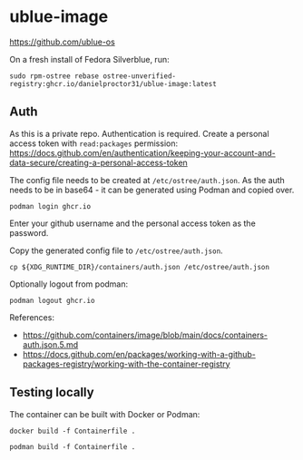 # ublue-image

https://github.com/ublue-os

On a fresh install of Fedora Silverblue, run:

```
sudo rpm-ostree rebase ostree-unverified-registry:ghcr.io/danielproctor31/ublue-image:latest
```

## Auth
As this is a private repo. Authentication is required.
Create a personal access token with `read:packages` permission: https://docs.github.com/en/authentication/keeping-your-account-and-data-secure/creating-a-personal-access-token

The config file needs to be created at `/etc/ostree/auth.json`. As the auth needs to be in base64 - it can be generated using Podman and copied over.
```
podman login ghcr.io
```
Enter your github username and the personal access token as the password.

Copy the generated config file to `/etc/ostree/auth.json`.

```
cp ${XDG_RUNTIME_DIR}/containers/auth.json /etc/ostree/auth.json
```

Optionally logout from podman:
```
podman logout ghcr.io
```

References:
- https://github.com/containers/image/blob/main/docs/containers-auth.json.5.md
- https://docs.github.com/en/packages/working-with-a-github-packages-registry/working-with-the-container-registry

## Testing locally

The container can be built with Docker or Podman:
```
docker build -f Containerfile .
```
```
podman build -f Containerfile .
```
